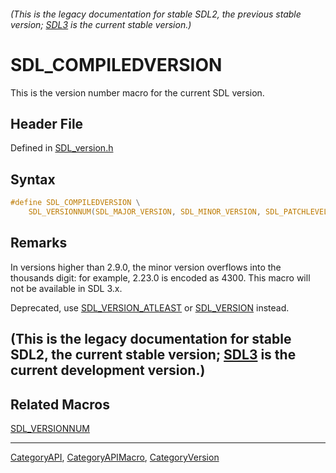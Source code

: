 ###### (This is the legacy documentation for stable SDL2, the previous stable version; [SDL3](https://wiki.libsdl.org/SDL3/) is the current stable version.)
# SDL_COMPILEDVERSION

This is the version number macro for the current SDL version.

## Header File

Defined in [SDL_version.h](https://github.com/libsdl-org/SDL/blob/SDL2/include/SDL_version.h)

## Syntax

```c
#define SDL_COMPILEDVERSION \
    SDL_VERSIONNUM(SDL_MAJOR_VERSION, SDL_MINOR_VERSION, SDL_PATCHLEVEL)
```

## Remarks

In versions higher than 2.9.0, the minor version overflows into the
thousands digit: for example, 2.23.0 is encoded as 4300. This macro will
not be available in SDL 3.x.

Deprecated, use [SDL_VERSION_ATLEAST](SDL_VERSION_ATLEAST) or
[SDL_VERSION](SDL_VERSION) instead.

## (This is the legacy documentation for stable SDL2, the current stable version; [SDL3](https://wiki.libsdl.org/SDL3/) is the current development version.)



## Related Macros

[SDL_VERSIONNUM](SDL_VERSIONNUM)

----
[CategoryAPI](CategoryAPI), [CategoryAPIMacro](CategoryAPIMacro), [CategoryVersion](CategoryVersion)

